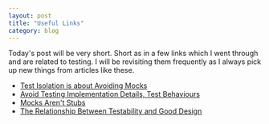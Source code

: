 ```yaml
---
layout: post
title: "Useful Links"
category: blog
---
```


Today's post will be very short. Short as in a few links which I went through and are related to testing. I will be revisiting them frequently as I always pick up new things from articles like these.

- [Test Isolation is about Avoiding Mocks](https://www.destroyallsoftware.com/blog/2014/test-isolation-is-about-avoiding-mocks)
- [Avoid Testing Implementation Details, Test Behaviours](http://codebetter.com/iancooper/2011/10/06/avoid-testing-implementation-details-test-behaviours/)
- [Mocks Aren't Stubs](http://martinfowler.com/articles/mocksArentStubs.html)
- [The Relationship Between Testability and Good Design](http://www.drdobbs.com/testing/the-relationship-between-testability-and/240167101?pgno=2)
